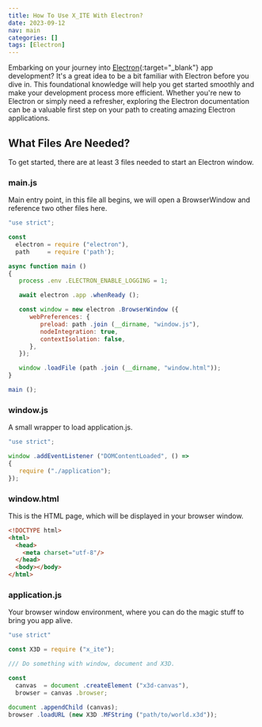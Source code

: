 ```yaml
---
title: How To Use X_ITE With Electron?
date: 2023-09-12
nav: main
categories: []
tags: [Electron]
---
```

Embarking on your journey into [Electron](https://www.electronjs.org/docs/latest/api/app){:target="_blank"} app development? It's a great idea to be a bit familiar with Electron before you dive in. This foundational knowledge will help you get started smoothly and make your development process more efficient. Whether you're new to Electron or simply need a refresher, exploring the Electron documentation can be a valuable first step on your path to creating amazing Electron applications.

## What Files Are Needed?

To get started, there are at least 3 files needed to start an Electron window.

### main.js

Main entry point, in this file all begins, we will open a BrowserWindow and reference two other files here.

```js
"use strict";

const
  electron = require ("electron"),
  path     = require ('path');

async function main ()
{
   process .env .ELECTRON_ENABLE_LOGGING = 1;

   await electron .app .whenReady ();

   const window = new electron .BrowserWindow ({
      webPreferences: {
         preload: path .join (__dirname, "window.js"),
         nodeIntegration: true,
         contextIsolation: false,
      },
   });

   window .loadFile (path .join (__dirname, "window.html"));
}

main ();
```

### window.js

A small wrapper to load application.js.

```js
"use strict";

window .addEventListener ("DOMContentLoaded", () =>
{
   require ("./application");
});
```

### window.html

This is the HTML page, which will be displayed in your browser window.

```html
<!DOCTYPE html>
<html>
  <head>
    <meta charset="utf-8"/>
  </head>
  <body></body>
</html>
```

### application.js

Your browser window environment, where you can do the magic stuff to bring you app alive.

```js
"use strict"

const X3D = require ("x_ite");

/// Do something with window, document and X3D.

const
  canvas  = document .createElement ("x3d-canvas"),
  browser = canvas .browser;

document .appendChild (canvas);
browser .loadURL (new X3D .MFString ("path/to/world.x3d"));
```

